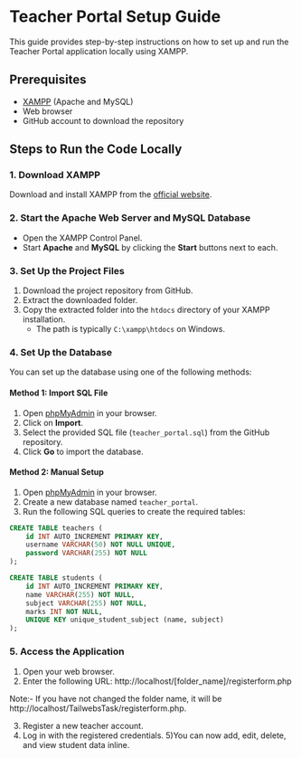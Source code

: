 # Teacher Portal Setup Guide

This guide provides step-by-step instructions on how to set up and run the Teacher Portal application locally using XAMPP.

## Prerequisites

- [XAMPP](https://www.apachefriends.org/index.html) (Apache and MySQL)
- Web browser
- GitHub account to download the repository

## Steps to Run the Code Locally

### 1. Download XAMPP

Download and install XAMPP from the [official website](https://www.apachefriends.org/index.html).

### 2. Start the Apache Web Server and MySQL Database

- Open the XAMPP Control Panel.
- Start **Apache** and **MySQL** by clicking the **Start** buttons next to each.

### 3. Set Up the Project Files

1. Download the project repository from GitHub.
2. Extract the downloaded folder.
3. Copy the extracted folder into the `htdocs` directory of your XAMPP installation.
   - The path is typically `C:\xampp\htdocs` on Windows.

### 4. Set Up the Database

You can set up the database using one of the following methods:

#### Method 1: Import SQL File

1. Open [phpMyAdmin](http://localhost/phpmyadmin) in your browser.
2. Click on **Import**.
3. Select the provided SQL file (`teacher_portal.sql`) from the GitHub repository.
4. Click **Go** to import the database.

#### Method 2: Manual Setup

1. Open [phpMyAdmin](http://localhost/phpmyadmin) in your browser.
2. Create a new database named `teacher_portal`.
3. Run the following SQL queries to create the required tables:

```sql
CREATE TABLE teachers (
    id INT AUTO_INCREMENT PRIMARY KEY,
    username VARCHAR(50) NOT NULL UNIQUE,
    password VARCHAR(255) NOT NULL
);

CREATE TABLE students (
    id INT AUTO_INCREMENT PRIMARY KEY,
    name VARCHAR(255) NOT NULL,
    subject VARCHAR(255) NOT NULL,
    marks INT NOT NULL,
    UNIQUE KEY unique_student_subject (name, subject)
);
```


### 5. Access the Application
1) Open your web browser.
2) Enter the following URL: http://localhost/[folder_name]/registerform.php

Note:-  If you have not changed the folder name, it will be http://localhost/TailwebsTask/registerform.php.

3) Register a new teacher account.
4) Log in with the registered credentials.
5)You can now add, edit, delete, and view student data inline.

